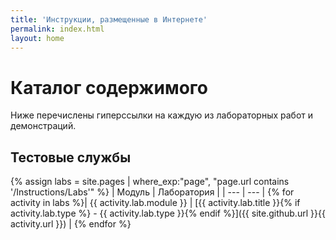 ```yaml
---
title: 'Инструкции, размещенные в Интернете'
permalink: index.html
layout: home
---
```


# Каталог содержимого

Ниже перечислены гиперссылки на каждую из лабораторных работ и демонстраций.

## Тестовые службы

{% assign labs = site.pages | where_exp:"page", "page.url contains '/Instructions/Labs'" %}
| Модуль | Лаборатория |
| --- | --- | 
{% for activity in labs  %}| {{ activity.lab.module }} | [{{ activity.lab.title }}{% if activity.lab.type %} - {{ activity.lab.type }}{% endif %}]({{ site.github.url }}{{ activity.url }}) |
{% endfor %}
<!--
## Демонстрационные материалы

{% assign demos = site.pages | where_exp:"page", "page.url contains '/Instructions/Demos'" %}
| Модуль | Демонстрация |
| --- | --- | 
{% for activity in demos  %}| {{ activity.demo.module }} | [{{ activity.demo.title }}]({{ site.github.url }}{{ activity.url }}) |
{% endfor %}
-->
